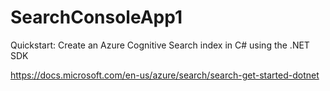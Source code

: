 # SearchConsoleApp1
Quickstart: Create an Azure Cognitive Search index in C# using the .NET SDK

https://docs.microsoft.com/en-us/azure/search/search-get-started-dotnet


